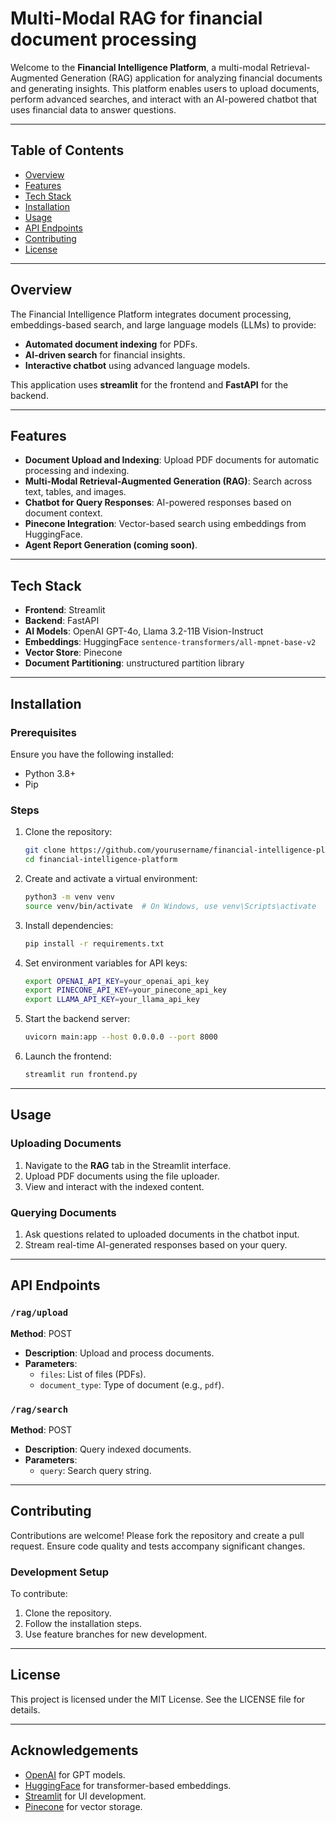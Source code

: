 # Multi-Modal RAG for financial document processing

Welcome to the **Financial Intelligence Platform**, a multi-modal Retrieval-Augmented Generation (RAG) application for analyzing financial documents and generating insights. This platform enables users to upload documents, perform advanced searches, and interact with an AI-powered chatbot that uses financial data to answer questions.

---

## Table of Contents
- [Overview](#overview)
- [Features](#features)
- [Tech Stack](#tech-stack)
- [Installation](#installation)
- [Usage](#usage)
- [API Endpoints](#api-endpoints)
- [Contributing](#contributing)
- [License](#license)

---

## Overview
The Financial Intelligence Platform integrates document processing, embeddings-based search, and large language models (LLMs) to provide:

- **Automated document indexing** for PDFs.
- **AI-driven search** for financial insights.
- **Interactive chatbot** using advanced language models.

This application uses **streamlit** for the frontend and **FastAPI** for the backend.

---

## Features
- **Document Upload and Indexing**: Upload PDF documents for automatic processing and indexing.
- **Multi-Modal Retrieval-Augmented Generation (RAG)**: Search across text, tables, and images.
- **Chatbot for Query Responses**: AI-powered responses based on document context.
- **Pinecone Integration**: Vector-based search using embeddings from HuggingFace.
- **Agent Report Generation (coming soon)**.

---

## Tech Stack
- **Frontend**: Streamlit
- **Backend**: FastAPI
- **AI Models**: OpenAI GPT-4o, Llama 3.2-11B Vision-Instruct
- **Embeddings**: HuggingFace `sentence-transformers/all-mpnet-base-v2`
- **Vector Store**: Pinecone
- **Document Partitioning**: unstructured partition library

---

## Installation
### Prerequisites
Ensure you have the following installed:
- Python 3.8+
- Pip

### Steps
1. Clone the repository:
   ```bash
   git clone https://github.com/yourusername/financial-intelligence-platform.git
   cd financial-intelligence-platform
   ```
2. Create and activate a virtual environment:
   ```bash
   python3 -m venv venv
   source venv/bin/activate  # On Windows, use venv\Scripts\activate
   ```
3. Install dependencies:
   ```bash
   pip install -r requirements.txt
   ```

4. Set environment variables for API keys:
   ```bash
   export OPENAI_API_KEY=your_openai_api_key
   export PINECONE_API_KEY=your_pinecone_api_key
   export LLAMA_API_KEY=your_llama_api_key
   ```

5. Start the backend server:
   ```bash
   uvicorn main:app --host 0.0.0.0 --port 8000
   ```
6. Launch the frontend:
   ```bash
   streamlit run frontend.py
   ```

---

## Usage
### Uploading Documents
1. Navigate to the **RAG** tab in the Streamlit interface.
2. Upload PDF documents using the file uploader.
3. View and interact with the indexed content.

### Querying Documents
1. Ask questions related to uploaded documents in the chatbot input.
2. Stream real-time AI-generated responses based on your query.

---

## API Endpoints
### `/rag/upload`
**Method**: POST
- **Description**: Upload and process documents.
- **Parameters**:
  - `files`: List of files (PDFs).
  - `document_type`: Type of document (e.g., `pdf`).

### `/rag/search`
**Method**: POST
- **Description**: Query indexed documents.
- **Parameters**:
  - `query`: Search query string.

---

## Contributing
Contributions are welcome! Please fork the repository and create a pull request. Ensure code quality and tests accompany significant changes.

### Development Setup
To contribute:
1. Clone the repository.
2. Follow the installation steps.
3. Use feature branches for new development.

---

## License
This project is licensed under the MIT License. See the LICENSE file for details.

---

## Acknowledgements
- [OpenAI](https://openai.com) for GPT models.
- [HuggingFace](https://huggingface.co) for transformer-based embeddings.
- [Streamlit](https://streamlit.io) for UI development.
- [Pinecone](https://pinecone.io) for vector storage.

